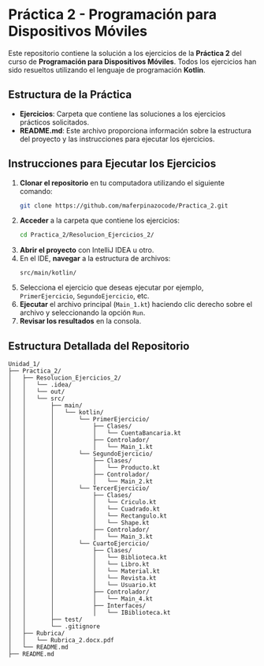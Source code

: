 # Práctica 2 - Programación para Dispositivos Móviles

Este repositorio contiene la solución a los ejercicios de la **Práctica 2** del curso de **Programación para Dispositivos Móviles**. Todos los ejercicios han sido resueltos utilizando el lenguaje de programación **Kotlin**.

## Estructura de la Práctica

- **Ejercicios**: Carpeta que contiene las soluciones a los ejercicios prácticos solicitados.
- **README.md**: Este archivo proporciona información sobre la estructura del proyecto y las instrucciones para ejecutar los ejercicios.

## Instrucciones para Ejecutar los Ejercicios

1. **Clonar el repositorio** en tu computadora utilizando el siguiente comando:
    ```bash
    git clone https://github.com/maferpinazocode/Practica_2.git
    ```
2. **Acceder** a la carpeta que contiene los ejercicios:
    ```bash
    cd Practica_2/Resolucion_Ejercicios_2/
    ```
3. **Abrir el proyecto** con IntelliJ IDEA u otro.
4. En el IDE, **navegar** a la estructura de archivos:
    ```
    src/main/kotlin/
    ```
5. Selecciona el ejercicio que deseas ejecutar por ejemplo, `PrimerEjercicio`, `SegundoEjercicio`, etc.
6. **Ejecutar** el archivo principal (`Main_1.kt`) haciendo clic derecho sobre el archivo y seleccionando la opción `Run`.
7. **Revisar los resultados** en la consola.

## Estructura Detallada del Repositorio

```plaintext
Unidad_1/
├── Practica_2/
│   ├── Resolucion_Ejercicios_2/
│   │   └── .idea/
│   │   └── out/
│   │   └── src/
│   │       ├── main/
│   │       │   └── kotlin/
│   │       │       └── PrimerEjercicio/
│   │       │           ├── Clases/
│   │       │           │   └── CuentaBancaria.kt
│   │       │           ├── Controlador/
│   │       │           │   └── Main_1.kt
│   │       │       └── SegundoEjercicio/
│   │       │           ├── Clases/
│   │       │           │   └── Producto.kt
│   │       │           ├── Controlador/
│   │       │           │   └── Main_2.kt
│   │       │       └── TercerEjercicio/
│   │       │           ├── Clases/
│   │       │           │   └── Criculo.kt
│   │       │           │   └── Cuadrado.kt
│   │       │           │   └── Rectangulo.kt
│   │       │           │   └── Shape.kt
│   │       │           ├── Controlador/
│   │       │           │   └── Main_3.kt
│   │       │       └── CuartoEjercicio/
│   │       │           ├── Clases/
│   │       │           │   └── Biblioteca.kt
│   │       │           │   └── Libro.kt
│   │       │           │   └── Material.kt
│   │       │           │   └── Revista.kt
│   │       │           │   └── Usuario.kt
│   │       │           ├── Controlador/
│   │       │           │   └── Main_4.kt
│   │       │           ├── Interfaces/
│   │       │           │   └── IBiblioteca.kt
│   │       ├── test/
│   │       └── .gitignore
│   ├── Rubrica/
│   │   └── Rubrica_2.docx.pdf
│   └── README.md
├── README.md

